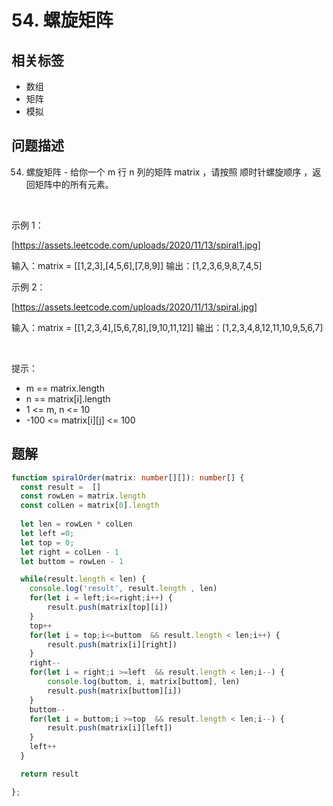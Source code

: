 
# 54. 螺旋矩阵

## 相关标签

- 数组
- 矩阵
- 模拟

## 问题描述 

54. 螺旋矩阵 - 给你一个 m 行 n 列的矩阵 matrix ，请按照 顺时针螺旋顺序 ，返回矩阵中的所有元素。

 

示例 1：

[https://assets.leetcode.com/uploads/2020/11/13/spiral1.jpg]


输入：matrix = [[1,2,3],[4,5,6],[7,8,9]]
输出：[1,2,3,6,9,8,7,4,5]


示例 2：

[https://assets.leetcode.com/uploads/2020/11/13/spiral.jpg]


输入：matrix = [[1,2,3,4],[5,6,7,8],[9,10,11,12]]
输出：[1,2,3,4,8,12,11,10,9,5,6,7]


 

提示：

 * m == matrix.length
 * n == matrix[i].length
 * 1 <= m, n <= 10
 * -100 <= matrix[i][j] <= 100

## 题解


```ts
function spiralOrder(matrix: number[][]): number[] {
  const result =  []
  const rowLen = matrix.length 
  const colLen = matrix[0].length
  
  let len = rowLen * colLen
  let left =0;
  let top = 0;
  let right = colLen - 1
  let buttom = rowLen - 1

  while(result.length < len) {
    console.log('result', result.length , len)
    for(let i = left;i<=right;i++) {
        result.push(matrix[top][i])
    }
    top++
    for(let i = top;i<=buttom  && result.length < len;i++) {
        result.push(matrix[i][right])
    }
    right--
    for(let i = right;i >=left  && result.length < len;i--) {
        console.log(buttom, i, matrix[buttom], len)
        result.push(matrix[buttom][i])
    }
    buttom--
    for(let i = buttom;i >=top  && result.length < len;i--) {
        result.push(matrix[i][left])
    }
    left++
  }

  return result

};
````